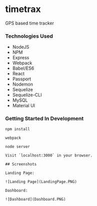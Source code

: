 # timetrax
GPS based time tracker

### Technologies Used

  * NodeJS
  * NPM
  * Express
  * Webpack
  * Babel/ES6
  * React
  * Passport
  * Nodemon
  * Sequelize
  * Sequelize-CLI
  * MySQL
  * Material UI
  
### Getting Started In Development

```shell
npm install

webpack 

node server

Visit `localhost:3000` in your browser.

## Screenshots

Landing Page:

![Landing Page](LandingPage.PNG)

Dashboard:

![Dashboard](Dashboard.PNG)